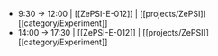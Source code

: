 - 9:30 -> 12:00 | [[ZePSI-E-012]] | [[projects/ZePSI]] [[category/Experiment]]
- 14:00 -> 17:30 | [[ZePSI-E-012]] | [[projects/ZePSI]] [[category/Experiment]]
